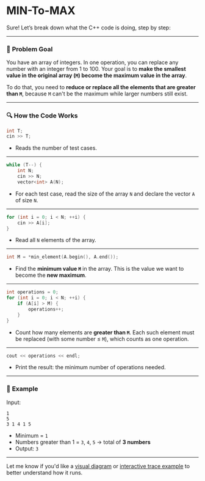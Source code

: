 ﻿# MIN-To-MAX
Sure! Let’s break down what the C++ code is doing, step by step:

---

### 🧩 **Problem Goal**

You have an array of integers. In one operation, you can replace any number with an integer from 1 to 100. Your goal is to **make the smallest value in the original array (`M`) become the maximum value in the array**.

To do that, you need to **reduce or replace all the elements that are greater than `M`**, because `M` can't be the maximum while larger numbers still exist.

---

### 🔍 **How the Code Works**

```cpp
int T;
cin >> T;
```

* Reads the number of test cases.

---

```cpp
while (T--) {
    int N;
    cin >> N;
    vector<int> A(N);
```

* For each test case, read the size of the array `N` and declare the vector `A` of size `N`.

---

```cpp
for (int i = 0; i < N; ++i) {
    cin >> A[i];
}
```

* Read all `N` elements of the array.

---

```cpp
int M = *min_element(A.begin(), A.end());
```

* Find the **minimum value `M`** in the array. This is the value we want to become the **new maximum**.

---

```cpp
int operations = 0;
for (int i = 0; i < N; ++i) {
    if (A[i] > M) {
        operations++;
    }
}
```

* Count how many elements are **greater than `M`**. Each such element must be replaced (with some number ≤ `M`), which counts as one operation.

---

```cpp
cout << operations << endl;
```

* Print the result: the minimum number of operations needed.

---

### 🧠 **Example**

Input:

```
1
5
3 1 4 1 5
```

* Minimum = `1`
* Numbers greater than 1 = `3`, `4`, `5` → total of **3 numbers**
* Output: `3`

---

Let me know if you'd like a [visual diagram](f) or [interactive trace example](f) to better understand how it runs.

